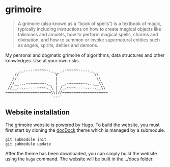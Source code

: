 # grimoire

> A grimoire (also known as a “book of spells”) is a textbook of magic, typically including instructions on how to create magical objects like talismans and amulets, how to perform magical spells, charms and divination, and how to summon or invoke supernatural entities such as angels, spirits, deities and demons.

My personal and dogmatic grimoire of algorithms, data structures and other knowledges. Use at your own risks.

```
      __...--~~~~~-._   _.-~~~~~--...__
    //               `V'               \\
   //                 |                 \\
  //__...--~~~~~~-._  |  _.-~~~~~~--...__\\
 //__.....----~~~~._\ | /_.~~~~----.....__\\
====================\\|//====================
                    `---`
```

## Website installation

The grimoire website is powered by [Hugo](https://gohugo.io). To build the website, you must first start by cloning the [docDock](https://github.com/vjeantet/hugo-theme-docdock) theme which is managed by a submodule.

```
git submodule init
git submodule update
```

After the theme has been downloaded, you can simply build the website using the ```hugo``` command. The website will be built in the ../docs folder.

